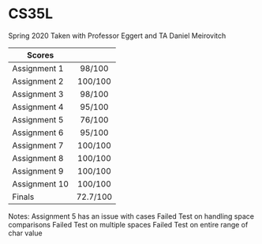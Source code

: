 # CS35L
  Spring 2020 Taken with Professor Eggert and TA Daniel Meirovitch 

Scores| |
|----|:---:|
Assignment 1| 98/100|
Assignment 2| 100/100|
Assignment 3| 98/100|
Assignment 4| 95/100|
Assignment 5| 76/100|
Assignment 6| 95/100|
Assignment 7| 100/100|
Assignment 8| 100/100|
Assignment 9| 100/100|
Assignment 10| 100/100|
Finals| 72.7/100|

Notes: Assignment 5 has an issue with cases
  Failed Test on handling space comparisons
  Failed Test on multiple spaces
  Failed Test on entire range of char value

